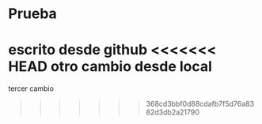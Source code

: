 # Prueba
escrito desde github
<<<<<<< HEAD
otro cambio desde local
=======
tercer cambio
>>>>>>> 368cd3bbf0d88cdafb7f5d76a8382d3db2a21790
